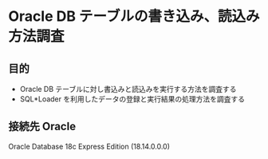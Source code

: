 # Oracle DB テーブルの書き込み、読込み方法調査  

## 目的
* Oracle DB テーブルに対し書込みと読込みを実行する方法を調査する
* SQL*Loader を利用したデータの登録と実行結果の処理方法を調査する

## 接続先 Oracle
Oracle Database 18c Express Edition (18.14.0.0.0)

